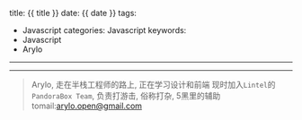 title: {{ title }}
date: {{ date }}
tags:
  - Javascript
categories: Javascript
keywords:
  - Javascript
  - Arylo
---



---
> Arylo, 走在半栈工程师的路上, 正在学习设计和前端
> 现时加入`Lintel`的`PandoraBox Team`, 负责打游击, 俗称打杂, 5黑里的辅助
> tomail:arylo.open@gmail.com